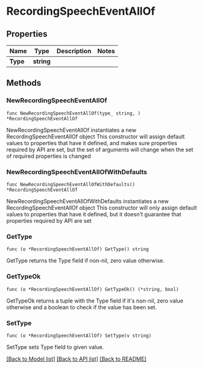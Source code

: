 # RecordingSpeechEventAllOf

## Properties

Name | Type | Description | Notes
------------ | ------------- | ------------- | -------------
**Type** | **string** |  | 

## Methods

### NewRecordingSpeechEventAllOf

`func NewRecordingSpeechEventAllOf(type_ string, ) *RecordingSpeechEventAllOf`

NewRecordingSpeechEventAllOf instantiates a new RecordingSpeechEventAllOf object
This constructor will assign default values to properties that have it defined,
and makes sure properties required by API are set, but the set of arguments
will change when the set of required properties is changed

### NewRecordingSpeechEventAllOfWithDefaults

`func NewRecordingSpeechEventAllOfWithDefaults() *RecordingSpeechEventAllOf`

NewRecordingSpeechEventAllOfWithDefaults instantiates a new RecordingSpeechEventAllOf object
This constructor will only assign default values to properties that have it defined,
but it doesn't guarantee that properties required by API are set

### GetType

`func (o *RecordingSpeechEventAllOf) GetType() string`

GetType returns the Type field if non-nil, zero value otherwise.

### GetTypeOk

`func (o *RecordingSpeechEventAllOf) GetTypeOk() (*string, bool)`

GetTypeOk returns a tuple with the Type field if it's non-nil, zero value otherwise
and a boolean to check if the value has been set.

### SetType

`func (o *RecordingSpeechEventAllOf) SetType(v string)`

SetType sets Type field to given value.



[[Back to Model list]](../README.md#documentation-for-models) [[Back to API list]](../README.md#documentation-for-api-endpoints) [[Back to README]](../README.md)


